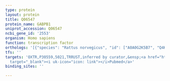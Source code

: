 ```yaml
---
type: protein
layout: protein
title: Q06547
protein_name: GABPB1
uniprot_accession: Q06547
ncbi_gene_id: '2553'
organism: Homo sapiens
function: transcription factor
orthologs: '[{"species": "Rattus norvegicus", "id": ["A0A0G2K5B7", "Q4KM28"]}]'
tfs: ''
targets: 'OXTR,P30559,5021,TRRUST,inferred by curator,&ensp;<a href="https://www.ncbi.nlm.nih.gov/pubmed/?term=10218980%5Buid%5D+OR+29087512%5Buid%5D"
  target="_blank"><i uk-icon="icon: link"></i>Pubmed</a>'
binding_sites: ''

---
```

